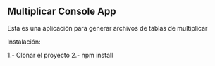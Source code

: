 ## Multiplicar Console App

Esta es una aplicación para generar archivos de tablas de multiplicar

Instalación:

1.- Clonar el proyecto
2.- npm install